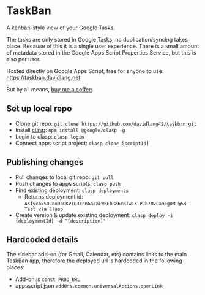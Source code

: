 # TaskBan
A kanban-style view of your Google Tasks.

The tasks are only stored in Google Tasks, no duplication/syncing takes place. Because of this it is a single user experience.
There is a small amount of metadata stored in the Google Apps Script Properties Service, but this is also per user.

Hosted directly on Google Apps Script, free for anyone to use: https://taskban.davidlang.net

But by all means, [buy me a coffee](https://ko-fi.com/K3K21PCIK).

## Set up local repo
* Clone git repo: `git clone https://github.com/davidlang42/taskban.git`
* Install [clasp](https://developers.google.com/apps-script/guides/clasp): `npm install @google/clasp -g`
* Login to clasp: `clasp login`
* Connect apps script project: `clasp clone [scriptId]`

## Publishing changes
* Pull changes to local git repo: `git pull`
* Push changes to apps scripts: `clasp push`
* Find existing deployment: `clasp deployments`
  * Returns deployment id: `AKfycbxSDJouDbOKVTQ3cnnGaJaLW5EbR86YRTwCX-PJb7Mvua9egDM @58 - Test via Clasp`
* Create version & update existing deployment: `clasp deploy -i [deploymentId] -d "[description]"`

## Hardcoded details
The sidebar add-on (for Gmail, Calendar, etc) contains links to the main TaskBan app, therefore the deployed url is hardcoded in the following places:
* Add-on.js `const PROD_URL`
* appsscript.json `addOns.common.universalActions.openLink`
